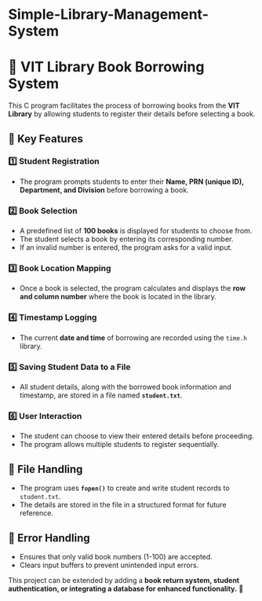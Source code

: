 # Simple-Library-Management-System
# 📖 VIT Library Book Borrowing System  

This C program facilitates the process of borrowing books from the **VIT Library** by allowing students to register their details before selecting a book.  

## 🔹 Key Features  

### 1️⃣ Student Registration  
   - The program prompts students to enter their **Name, PRN (unique ID), Department, and Division** before borrowing a book.  

### 2️⃣ Book Selection  
   - A predefined list of **100 books** is displayed for students to choose from.  
   - The student selects a book by entering its corresponding number.  
   - If an invalid number is entered, the program asks for a valid input.  

### 3️⃣ Book Location Mapping  
   - Once a book is selected, the program calculates and displays the **row and column number** where the book is located in the library.  

### 4️⃣ Timestamp Logging  
   - The current **date and time** of borrowing are recorded using the `time.h` library.  

### 5️⃣ Saving Student Data to a File  
   - All student details, along with the borrowed book information and timestamp, are stored in a file named **`student.txt`**.  

### 6️⃣ User Interaction  
   - The student can choose to view their entered details before proceeding.  
   - The program allows multiple students to register sequentially.  

## 🔹 File Handling  
   - The program uses **`fopen()`** to create and write student records to `student.txt`.  
   - The details are stored in the file in a structured format for future reference.  

## 🔹 Error Handling  
   - Ensures that only valid book numbers (1-100) are accepted.  
   - Clears input buffers to prevent unintended input errors.  

This project can be extended by adding a **book return system, student authentication, or integrating a database for enhanced functionality.** 🚀  

